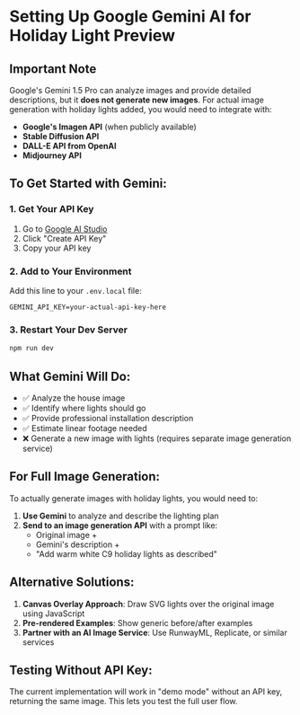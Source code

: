 # Setting Up Google Gemini AI for Holiday Light Preview

## Important Note
Google's Gemini 1.5 Pro can analyze images and provide detailed descriptions, but it **does not generate new images**. For actual image generation with holiday lights added, you would need to integrate with:
- **Google's Imagen API** (when publicly available)
- **Stable Diffusion API**
- **DALL-E API from OpenAI**
- **Midjourney API**

## To Get Started with Gemini:

### 1. Get Your API Key
1. Go to [Google AI Studio](https://makersuite.google.com/app/apikey)
2. Click "Create API Key"
3. Copy your API key

### 2. Add to Your Environment
Add this line to your `.env.local` file:
```
GEMINI_API_KEY=your-actual-api-key-here
```

### 3. Restart Your Dev Server
```bash
npm run dev
```

## What Gemini Will Do:
- ✅ Analyze the house image
- ✅ Identify where lights should go
- ✅ Provide professional installation description
- ✅ Estimate linear footage needed
- ❌ Generate a new image with lights (requires separate image generation service)

## For Full Image Generation:
To actually generate images with holiday lights, you would need to:

1. **Use Gemini** to analyze and describe the lighting plan
2. **Send to an image generation API** with a prompt like:
   - Original image +
   - Gemini's description +
   - "Add warm white C9 holiday lights as described"

## Alternative Solutions:
1. **Canvas Overlay Approach**: Draw SVG lights over the original image using JavaScript
2. **Pre-rendered Examples**: Show generic before/after examples
3. **Partner with an AI Image Service**: Use RunwayML, Replicate, or similar services

## Testing Without API Key:
The current implementation will work in "demo mode" without an API key, returning the same image. This lets you test the full user flow.
